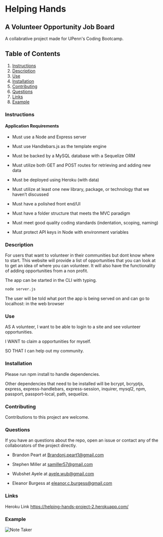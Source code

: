 # Helping Hands

## A Volunteer Opportunity Job Board

A collabrative project made for UPenn's Coding Bootcamp.

## Table of Contents

1. [Instructions](#instructions)
2. [Description](#description)
3. [Use](#use)
4. [Installation](#installation)
5. [Contributing](#contributing)
6. [Questions](#questions)
7. [Links](#links)
8. [Example](#example)

### Instructions

#### Application Requirements

- Must use a Node and Express server

- Must use Handlebars.js as the template engine

- Must be backed by a MySQL database with a Sequelize ORM

- Must utilize both GET and POST routes for retrieving and adding new data

- Must be deployed using Heroku (with data)

- Must utilize at least one new library, package, or technology that we haven’t discussed

- Must have a polished front end/UI

- Must have a folder structure that meets the MVC paradigm

- Must meet good quality coding standards (indentation, scoping, naming)

- Must protect API keys in Node with environment variables

### Description

For users that want to volunteer in their communities but dont know where to start. This website will provide a list of opportunities that you can look at to get an idea of where you can volunteer. It will also have the functionality of adding opportunities from a non profit.

The app can be started in the CLI with typing.

```sh
node server.js
```

The user will be told what port the app is being served on and can go to localhost: in the web browser

### Use

AS A volunteer, I want to be able to login to a site and see volunteer opportunities.

I WANT to claim a opportunities for myself.

SO THAT I can help out my community.

### Installation

Please run npm install to handle dependencies.

Other dependencies that need to be installed will be bcrypt, bcryptjs, express, express-handlebars, express-session, inquirer, mysql2, npm, passport, passport-local, path, sequelize.

### Contributing

Contributions to this project are welcome.

### Questions

If you have an questions about the repo, open an issue or contact any of the collaborators of the project directly.

- Brandon Peart at Brandonj.peart1@gmail.com

- Stephen Miller at samiller57@gmail.com

- Wubshet Ayele at ayele.wub@gmail.com

- Eleanor Burgess at eleanor.c.burgess@gmail.com

### Links

Heroku Link https://helping-hands-project-2.herokuapp.com/

### Example

![Note Taker](public/images/HelpingHand2.gif)
